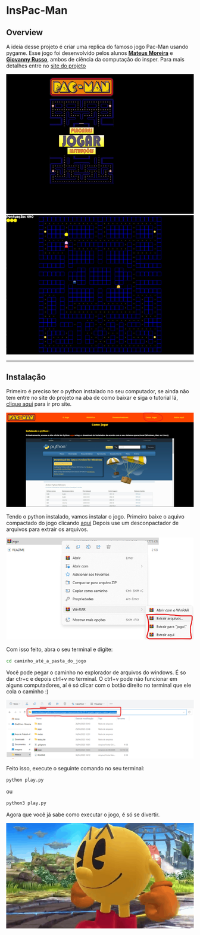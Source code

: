 # InsPac-Man

## Overview
A ideia desse projeto é criar uma replica do famoso jogo Pac-Man usando pygame. Esse jogo foi desenvolvido pelos alunos [**Mateus Moreira**](https://www.linkedin.com/in/mateus-moreira-8a8bb1214/) e [**Giovanny Russo**](https://www.linkedin.com/in/giovanny-russo-8a8b261b2/), ambos de ciência da computação do insper. Para mais detalhes entre no [site do projeto](https://insper-classroom.github.io/devlife-23-1-projeto-pygame-mateus_giovanny/)

![print1 do jogo](docs/fotos/gif_gameplay.gif) ![print2 do jogo](docs/fotos/img_readme5.png)

---
## Instalação

Primeiro é preciso ter o python instalado no seu computador, se ainda não tem entre no site do projeto na aba de como baixar e siga o tutorial lá, [clique aqui](https://insper-classroom.github.io/devlife-23-1-projeto-pygame-mateus_giovanny/) para ir pro site.

![print do menu do site](docs/fotos/img_readme1.png)

Tendo o python instalado, vamos instalar o jogo. Primeiro baixe o aquivo compactado do jogo clicando [aqui](https://github.com/insper-classroom/devlife-23-1-projeto-pygame-mateus_giovanny/raw/main/jogo.rar)
Depois use um desconpactador de arquivos para extrair os arquivos.

![print do descompactador de arquivos](docs/fotos/img_readme2.png)

Com isso feito, abra o seu terminal e digite:

```bash
cd caminho_até_a_pasta_do_jogo
```

Você pode pegar o caminho no explorador de arquivos do windows. É so dar ctr+c e depois ctrl+v no terminal. O ctrl+v pode não funcionar em alguns computadores, aí é só clicar com o botão direito no terminal que ele cola o caminho :)

![print explorador de arquivos do windows](docs/fotos/img_readme3.png)

Feito isso, execute o seguinte comando no seu terminal:

```bash
python play.py
```
ou

```bash
python3 play.py
```

Agora que você já sabe como executar o jogo, é só se divertir.

![pac man dando joinha](docs/fotos/pac_dando_joinha.gif)